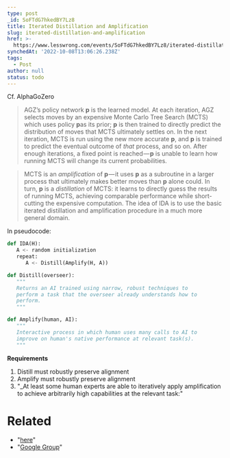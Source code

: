 ```yaml
---
type: post
_id: SoFTdG7hkedBY7Lz8
title: Iterated Distillation and Amplification
slug: iterated-distillation-and-amplification
href: >-
  https://www.lesswrong.com/events/SoFTdG7hkedBY7Lz8/iterated-distillation-and-amplification
synchedAt: '2022-10-08T13:06:26.238Z'
tags:
  - Post
author: null
status: todo
---
```


Cf. AlphaGoZero

> AGZ’s policy network **p** is the learned model. At each iteration, AGZ selects moves by an expensive Monte Carlo Tree Search (MCTS) which uses policy **p**as its prior; **p** is then trained to directly predict the distribution of moves that MCTS ultimately settles on. In the next iteration, MCTS is run using the new more accurate **p**, and **p** is trained to predict the eventual outcome of _that_ process, and so on. After enough iterations, a fixed point is reached — **p** is unable to learn how running MCTS will change its current probabilities.

> MCTS is an _amplification_ of **p** — it uses **p** as a subroutine in a larger process that ultimately makes better moves than **p** alone could. In turn, **p** is a _distillation_ of MCTS: it learns to directly guess the results of running MCTS, achieving comparable performance while short-cutting the expensive computation. The idea of IDA is to use the basic iterated distillation and amplification procedure in a much more general domain.

In pseudocode:
```python
def IDA(H):  
   A <- random initialization
   repeat:
      A <- Distill(Amplify(H, A))

def Distill(overseer):    
   """
   Returns an AI trained using narrow, robust techniques to 
   perform a task that the overseer already understands how to 
   perform. 
   """

def Amplify(human, AI):   
   """  
   Interactive process in which human uses many calls to AI to     
   improve on human's native performance at relevant task(s).    
   """
```

**Requirements**
1. Distill must robustly preserve alignment
2. Amplify must robustly preserve alignment
3. "_At least some human experts are able to iteratively apply amplification to achieve arbitrarily high capabilities at the relevant task:"


# Related

- "[here](https://ai-alignment.com/iterated-distillation-and-amplification-157debfd1616)"
- "[Google Group](https://groups.google.com/forum/#!topic/overcomingbiasnyc/52JUg1wGVcA)"